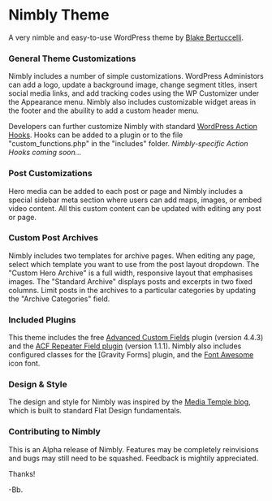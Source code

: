 # Nimbly Theme
A very nimble and easy-to-use WordPress theme by [Blake Bertuccelli].

### General Theme Customizations
Nimbly includes a number of simple customizations. WordPress Administors can add a logo, update a background image, change segment titles, insert social media links, and add tracking codes using the WP Customizer under the Appearance menu. Nimbly also includes customizable widget areas in the footer and the abuility to add a custom header menu.

Developers can further customize Nimbly with standard [WordPress Action Hooks]. Hooks can be added to a plugin or to the file "custom_functions.php" in the "includes" folder. *Nimbly-specific Action Hooks coming soon...*

### Post Customizations
Hero media can be added to each post or page and Nimbly includes a special sidebar meta section where users can add maps, images, or embed video content. All this custom content can be updated with editing any post or page.

### Custom Post Archives
Nimbly includes two templates for archive pages. When editing any page, select which template you want to use from the post layout dropdown. The "Custom Hero Archive" is a full width, responsive layout that emphasises images. The "Standard Archive" displays posts and excerpts in two fixed columns. Limit posts in the archives to a particular categories by updating the "Archive Categories" field. 

### Included Plugins
This theme includes the free [Advanced Custom Fields] plugin (version 4.4.3) and the [ACF Repeater Field plugin] (version 1.1.1). Nimbly also includes configured classes for the [Gravity Forms] plugin, and the [Font Awesome] icon font.

### Design & Style
The design and style for Nimbly was inspired by the [Media Temple blog], which is built to standard Flat Design fundamentals. 

### Contributing to Nimbly
This is an Alpha release of Nimbly. Features may be completely reinvisions and bugs may still need to be squashed. Feedback is mightily appreciated.

Thanks!

-Bb.

[WordPress Action Hooks]:https://codex.wordpress.org/Theme_Development#Plugin_API_Hooks
[Blake Bertuccelli]:https://www.linkedin.com/in/blakebertuccelli
[Advanced Custom Fields]:https://github.com/elliotcondon/acf
[ACF Repeater Field plugin]:http://www.advancedcustomfields.com/resources/repeater/y87rzmvcd82Ta6JK
[http://www.gravityforms.com/]:http://www.gravityforms.com/
[Snazzy Maps]:https://snazzymaps.com/
[Font Awesome]:https://fortawesome.github.io/Font-Awesome/
[collection of custom controls]:https://github.com/paulund/wordpress-theme-customizer-custom-controls
[Media Temple blog]:http://mediatemple.com/blog
[collection of customizer controls]:https://github.com/paulund/wordpress-theme-customizer-custom-controls

